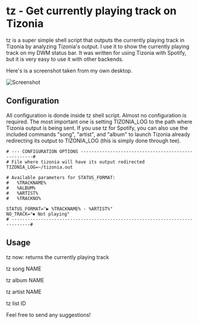 # tz - Get currently playing track on Tizonia
tz is a super simple shell script that outputs the currently playing track in Tizonia by analyzing Tizonia's output. I use it to show the currently playing track on my DWM status bar. It was written for using Tizonia with Spotify, but it is very easy to use it with other backends.

Here's is a screenshot taken from my own desktop.

![Screenshot](https://github.com/fstilman/tz/raw/master/screenshot.png)

## Configuration

All configuration is donde inside tz shell script. Almost no configuration is required. The most important one is setting TIZONIA_LOG to the path where Tizonia output is being sent. If you use tz for Spotify, you can also use the included commands "song", "artist", and "album" to launch Tizonia already redirecting its output to TIZONIA_LOG (this is simply done through tee).

```bash-script
# --- CONFIGURATION OPTIONS ----------------------------------------------------#
# File where tizonia will have its output redirected
TIZONIA_LOG=~/tizonia.out

# Available parameters for STATUS_FORMAT:
#   %TRACKNAME%
#   %ALBUM%
#   %ARTIST%
#   %TRACKNO%

STATUS_FORMAT="▶ %TRACKNAME% - %ARTIST%"
NO_TRACK="⏹ Not playing"
# -----------------------------------------------------------------------------#
```

## Usage

tz now: returns the currently playing track

tz song NAME

tz album NAME

tz artist NAME

tz list ID

Feel free to send any suggestions!
